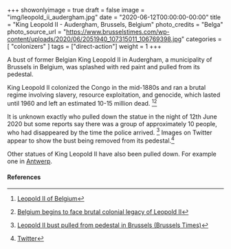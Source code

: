 +++
showonlyimage = true
draft = false
image = "img/leopold_ii_audergham.jpg"
date = "2020-06-12T00:00:00-00:00"
title = "King Leopold II - Audergham, Brussels, Belgium"
photo_credits = "Belga"
photo_source_url = "https://www.brusselstimes.com/wp-content/uploads/2020/06/2051940_107315011_106769398.jpg"
categories = [ "colonizers" ]
tags = ["direct-action"]
weight = 1
+++

A bust of former Belgian King Leopold II in Audergham, a municipality of Brussels in Belgium, was splashed with red paint and pulled from its pedestal. 

<!--more-->

King Leopold II colonized the Congo in the mid-1880s and ran a brutal regime involving slavery, resource exploitation, and genocide, which lasted until 1960 and left an estimated 10-15 million dead.  [^1][^2]

It is unknown exactly who pulled down the statue in the night of 12th June 2020 but some reports say there was a group of approximately 10 people, who had disappeared by the time the police arrived. [^3] Images on Twitter  appear to show the bust being removed from its pedestal.[^4]  

Other statues of King Leopold II have also been pulled down. For example one in [Antwerp](https://whentheycamedown.com/post/leopold-ii-antwerp/).   


#### References

[^1]: [Leopold II of Belgium](https://en.wikipedia.org/wiki/Leopold_II_of_Belgium)
[^2]: [Belgium begins to face brutal colonial legacy of Leopold II](https://www.theguardian.com/world/2019/nov/23/belgium-begins-to-face-brutal-colonial-legacy-of-leopold-ii)
[^3]: [Leopold II bust pulled from pedestal in Brussels (Brussels Times)](https://www.brusselstimes.com/brussels/116479/leopold-ii-bust-pulled-from-pedestal-in-brussels/)
[^4]: [Twitter](https://twitter.com/vivacite/status/1271326543923474437?s=20)

